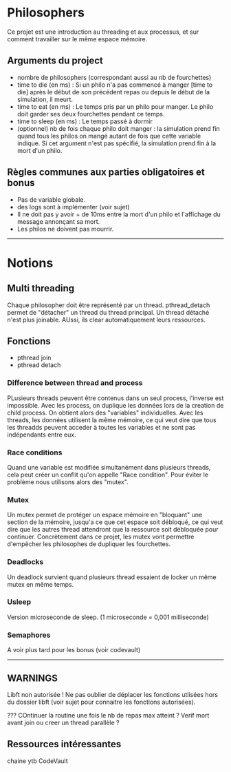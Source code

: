 # Philosophers
Ce projet est une introduction au threading et aux processus, et sur comment travailler sur le même espace mémoire.

## Arguments du project
- nombre de philosophers (correspondant aussi au nb de fourchettes)
- time to die (en ms) : Si un philo n'a pas commencé à manger [time to die] après le début de son précédent repas ou depuis le début de la simulation, il meurt.
- time to eat (en ms) : Le temps pris par un philo pour manger. Le philo doit garder ses deux fourchettes pendant ce temps.
- time to sleep (en ms) : Le temps passé à dormir
- (optionnel) nb de fois chaque philo doit manger : la simulation prend fin quand tous les philos on mangé autant de fois que cette variable indique. Si cet argument n'est pas spécifié, la simulation prend fin à la mort d'un philo.

## Règles communes aux parties obligatoires et bonus
- Pas de variable globale.
- des logs sont à implémenter (voir sujet)
- Il ne doit pas y avoir + de 10ms entre la mort d'un philo et l'affichage du message annonçant sa mort.
- Les philos ne doivent pas mourrir.

______

# Notions

## Multi threading
Chaque philosopher doit être représenté par un thread.
pthread_detach permet de "détacher" un thread du thread principal. Un thread détaché n'est plus joinable. AUssi, ils clear automatiquement leurs ressources.

## Fonctions

- pthread join 
- pthread detach 

### Difference between thread and process
PLusieurs threads peuvent être contenus dans un seul process, l'inverse est impossible.
Avec les process, on duplique les données lors de la creation de child process. On obtient alors des "variables" individuelles. 
Avec les threads, les données utilisent la même mémoire, ce qui veut dire que tous les threadds peuvent acceder à toutes les variables et ne sont pas indépendants entre eux.

### Race conditions
Quand une variable est modifiée simultanément dans plusieurs threads, cela peut créer un conflit qu'on appelle "Race condition". Pour éviter le problème nous utilisons alors des "mutex".

### Mutex
Un mutex permet de protéger un espace mémoire en "bloquant" une section de la mémoire, jusqu'a ce que cet espace soit débloqué, ce qui veut dire que les autres thread attendront que la ressource soit débloquée pour continuer.
Concrètement dans ce projet, les mutex vont permettre d'empêcher les philosophes de dupliquer les fourchettes.

### Deadlocks
Un deadlock survient quand plusieurs thread essaient de locker un même mutex en même temps.

### Usleep
Version microseconde de sleep. (1 microseconde = 0,001 milliseconde)

### Semaphores
A voir plus tard pour les bonus (voir codevault)
______

## WARNINGS
Libft non autorisée ! Ne pas oublier de déplacer les fonctions utlisées hors du dossier libft (voir sujet pour connaitre les fonctions autorisées).

???
COntinuer la routine une fois le nb de repas max atteint ?
Verif mort avant join ou creer un thread parallèle ?

## Ressources intéressantes
chaine ytb CodeVault
